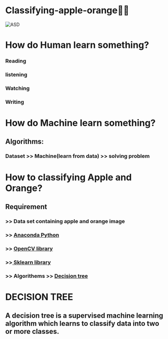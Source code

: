 # Classifying-apple-orange🍎🍊
![ASD](https://github.com/yihadd/Classifying-apple-orange/assets/141911690/c3a3bf83-9223-4ca8-b94c-1c12f941ef7d)
#  How do Human learn something?
### Reading
### listening
### Watching
### Writing


# How do Machine learn something?
## Algorithms:
### Dataset >> Machine(learn from data) >> solving problem
# How to classifying Apple and Orange?
## Requirement
### >> Data set containing apple and orange image
### >> [Anaconda Python](https://www.anaconda.com/download/)
### >> [OpenCV library](https://sourceforge.net/projects/opencvlibrary/)
### >>[ Sklearn library](https://scikit-learn.org/stable/index.html)
### >> Algorithems >> [Decision tree](https://www.borntodev.com/2022/09/15/รู้จักกับ-decision-tree/)
# DECISION TREE
## A decision tree is a supervised machine learning algorithm which learns to classify data into two or more classes.
